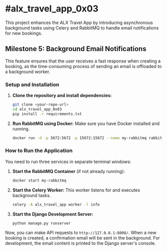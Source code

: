 # #alx_travel_app_0x03

This project enhances the ALX Travel App by introducing asynchronous background tasks using Celery and RabbitMQ to handle email notifications for new bookings.

## Milestone 5: Background Email Notifications

This feature ensures that the user receives a fast response when creating a booking, as the time-consuming process of sending an email is offloaded to a background worker.

### Setup and Installation

1.  **Clone the repository and install dependencies:**
    ```bash
    git clone <your-repo-url>
    cd alx_travel_app_0x03
    pip install -r requirements.txt
    ```

2.  **Run RabbitMQ using Docker:**
    Make sure you have Docker installed and running.
    ```bash
    docker run -d -p 5672:5672 -p 15672:15672 --name my-rabbitmq rabbitmq:3-management
    ```

### How to Run the Application

You need to run three services in separate terminal windows:

1.  **Start the RabbitMQ Container** (if not already running):
    ```bash
    docker start my-rabbitmq
    ```

2.  **Start the Celery Worker:**
    This worker listens for and executes background tasks.
    ```bash
    celery -A alx_travel_app worker -l info
    ```

3.  **Start the Django Development Server:**
    ```bash
    python manage.py runserver
    ```

Now, you can make API requests to `http://127.0.0.1:8000/`. When a new booking is created, a confirmation email will be sent in the background. For development, the email content is printed to the Django server's console.
